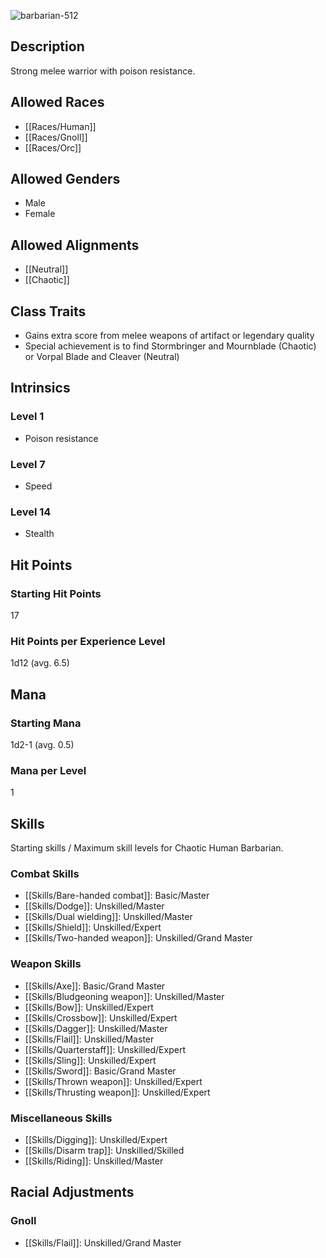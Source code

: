 ![barbarian-512](https://github.com/hyvanmielenpelit/GnollHack/assets/16661034/815de5d7-1cbe-4a94-afc0-ce311e4f151f)

## Description

Strong melee warrior with poison resistance.

## Allowed Races

- [[Races/Human]]
- [[Races/Gnoll]]
- [[Races/Orc]]

## Allowed Genders

- Male
- Female

## Allowed Alignments

- [[Neutral]]
- [[Chaotic]]

## Class Traits

- Gains extra score from melee weapons of artifact or legendary quality
- Special achievement is to find Stormbringer and Mournblade (Chaotic) or Vorpal Blade and Cleaver (Neutral)

## Intrinsics

### Level 1

- Poison resistance

### Level 7

- Speed

### Level 14

- Stealth

## Hit Points

### Starting Hit Points

17

### Hit Points per Experience Level

1d12 (avg. 6.5)

## Mana

### Starting Mana

1d2-1 (avg. 0.5)

### Mana per Level

1

## Skills

Starting skills / Maximum skill levels for Chaotic Human Barbarian. 

### Combat Skills                                                

* [[Skills/Bare-handed combat]]: Basic/Master
* [[Skills/Dodge]]: Unskilled/Master
* [[Skills/Dual wielding]]: Unskilled/Master
* [[Skills/Shield]]: Unskilled/Expert
* [[Skills/Two-handed weapon]]: Unskilled/Grand Master

### Weapon Skills                                                

* [[Skills/Axe]]: Basic/Grand Master
* [[Skills/Bludgeoning weapon]]: Unskilled/Master
* [[Skills/Bow]]: Unskilled/Expert
* [[Skills/Crossbow]]: Unskilled/Expert
* [[Skills/Dagger]]: Unskilled/Master
* [[Skills/Flail]]: Unskilled/Master
* [[Skills/Quarterstaff]]: Unskilled/Expert
* [[Skills/Sling]]: Unskilled/Expert
* [[Skills/Sword]]: Basic/Grand Master
* [[Skills/Thrown weapon]]: Unskilled/Expert
* [[Skills/Thrusting weapon]]: Unskilled/Expert

### Miscellaneous Skills                                            

* [[Skills/Digging]]: Unskilled/Expert
* [[Skills/Disarm trap]]: Unskilled/Skilled
* [[Skills/Riding]]: Unskilled/Master

## Racial Adjustments

### Gnoll

- [[Skills/Flail]]: Unskilled/Grand Master